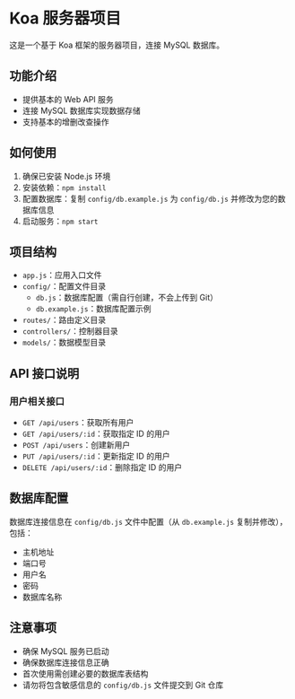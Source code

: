 <!--
 * @Description:
 * @Version: 2.0
 * @Autor: MyStery
 * @Date: 2025-07-08 23:56:51
 * @LastEditors: MyStery
 * @LastEditTime: 2025-07-10 22:56:29
-->

# Koa 服务器项目

这是一个基于 Koa 框架的服务器项目，连接 MySQL 数据库。

## 功能介绍

- 提供基本的 Web API 服务
- 连接 MySQL 数据库实现数据存储
- 支持基本的增删改查操作

## 如何使用

1. 确保已安装 Node.js 环境
2. 安装依赖：`npm install`
3. 配置数据库：复制 `config/db.example.js` 为 `config/db.js` 并修改为您的数据库信息
4. 启动服务：`npm start`

## 项目结构

- `app.js`：应用入口文件
- `config/`：配置文件目录
  - `db.js`：数据库配置（需自行创建，不会上传到 Git）
  - `db.example.js`：数据库配置示例
- `routes/`：路由定义目录
- `controllers/`：控制器目录
- `models/`：数据模型目录

## API 接口说明

### 用户相关接口

- `GET /api/users`：获取所有用户
- `GET /api/users/:id`：获取指定 ID 的用户
- `POST /api/users`：创建新用户
- `PUT /api/users/:id`：更新指定 ID 的用户
- `DELETE /api/users/:id`：删除指定 ID 的用户

## 数据库配置

数据库连接信息在 `config/db.js` 文件中配置（从 `db.example.js` 复制并修改），包括：

- 主机地址
- 端口号
- 用户名
- 密码
- 数据库名称

## 注意事项

- 确保 MySQL 服务已启动
- 确保数据库连接信息正确
- 首次使用需创建必要的数据库表结构
- 请勿将包含敏感信息的 `config/db.js` 文件提交到 Git 仓库
